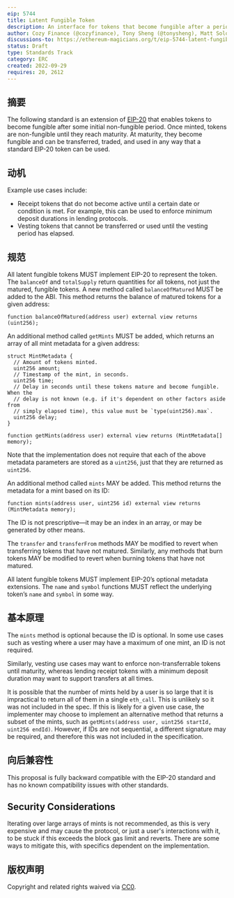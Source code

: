 ```yaml
---
eip: 5744
title: Latent Fungible Token
description: An interface for tokens that become fungible after a period of time.
author: Cozy Finance (@cozyfinance), Tony Sheng (@tonysheng), Matt Solomon (@mds1), David Laprade (@davidlaprade), Payom Dousti (@payomdousti), Chad Fleming (@chad-js), Franz Chen (@Dendrimer)
discussions-to: https://ethereum-magicians.org/t/eip-5744-latent-fungible-token/11111
status: Draft
type: Standards Track
category: ERC
created: 2022-09-29
requires: 20, 2612
---
```


## 摘要

The following standard is an extension of [EIP-20](./eip-20.md) that enables tokens to become fungible after some initial non-fungible period. Once minted, tokens are non-fungible until they reach maturity. At maturity, they become fungible and can be transferred, traded, and used in any way that a standard EIP-20 token can be used.

## 动机

Example use cases include:

- Receipt tokens that do not become active until a certain date or condition is met. For example, this can be used to enforce minimum deposit durations in lending protocols.
- Vesting tokens that cannot be transferred or used until the vesting period has elapsed.

## 规范

All latent fungible tokens MUST implement EIP-20 to represent the token. The `balanceOf` and `totalSupply` return quantities for all tokens, not just the matured, fungible tokens. A new method called `balanceOfMatured` MUST be added to the ABI. This method returns the balance of matured tokens for a given address:

```solidity
function balanceOfMatured(address user) external view returns (uint256);
```

An additional method called `getMints` MUST be added, which returns an array of all mint metadata for a given address:

```solidity
struct MintMetadata {
  // Amount of tokens minted.
  uint256 amount;
  // Timestamp of the mint, in seconds.
  uint256 time;
  // Delay in seconds until these tokens mature and become fungible. When the
  // delay is not known (e.g. if it's dependent on other factors aside from
  // simply elapsed time), this value must be `type(uint256).max`.
  uint256 delay;
}

function getMints(address user) external view returns (MintMetadata[] memory);
```

Note that the implementation does not require that each of the above metadata parameters are stored as a `uint256`, just that they are returned as `uint256`.

An additional method called `mints` MAY be added. This method returns the metadata for a mint based on its ID:

```solidity
function mints(address user, uint256 id) external view returns (MintMetadata memory);
```

The ID is not prescriptive—it may be an index in an array, or may be generated by other means.

The `transfer` and `transferFrom` methods MAY be modified to revert when transferring tokens that have not matured. Similarly, any methods that burn tokens MAY be modified to revert when burning tokens that have not matured.

All latent fungible tokens MUST implement EIP-20’s optional metadata extensions. The `name` and `symbol` functions MUST reflect the underlying token’s `name` and `symbol` in some way.

## 基本原理

The `mints` method is optional because the ID is optional. In some use cases such as vesting where a user may have a maximum of one mint, an ID is not required.

Similarly, vesting use cases may want to enforce non-transferrable tokens until maturity, whereas lending receipt tokens with a minimum deposit duration may want to support transfers at all times.

It is possible that the number of mints held by a user is so large that it is impractical to return all of them in a single `eth_call`. This is unlikely so it was not included in the spec. If this is likely for a given use case, the implementer may choose to implement an alternative method that returns a subset of the mints, such as `getMints(address user, uint256 startId, uint256 endId)`. However, if IDs are not sequential, a different signature may be required, and therefore this was not included in the specification.

## 向后兼容性

This proposal is fully backward compatible with the EIP-20 standard and has no known compatibility issues with other standards.

## Security Considerations

Iterating over large arrays of mints is not recommended, as this is very expensive and may cause the protocol, or just a user's interactions with it, to be stuck if this exceeds the block gas limit and reverts. There are some ways to mitigate this, with specifics dependent on the implementation.

## 版权声明

Copyright and related rights waived via [CC0](../LICENSE.md).
